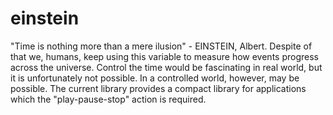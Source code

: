 # einstein
"Time is nothing more than a mere ilusion" - EINSTEIN, Albert. Despite of that we, humans, keep using this variable to measure how events progress across the universe. Control the time would be fascinating in real world, but it is unfortunately not possible. In a controlled world, however, may be possible.  The current library provides a compact library for applications which the "play-pause-stop" action is required.

